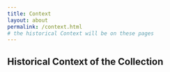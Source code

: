 ```yaml
---
title: Context
layout: about
permalink: /context.html
# the historical Context will be on these pages
---
```


## Historical Context of the Collection
